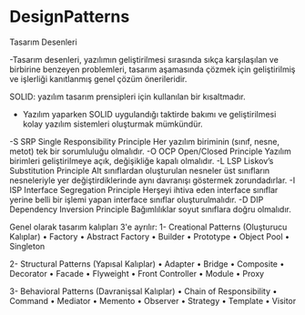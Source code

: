 # DesignPatterns
Tasarım Desenleri

-Tasarım desenleri, yazılımın geliştirilmesi sırasında sıkça karşılaşılan ve birbirine benzeyen problemleri, tasarım aşamasında çözmek için geliştirilmiş ve işlerliği kanıtlanmış genel çözüm önerileridir.

SOLID: yazılım tasarım prensipleri için kullanılan bir kısaltmadır.
- Yazılım yaparken SOLID uygulandığı taktirde bakımı ve geliştirilmesi kolay yazılım sistemleri oluşturmak mümkündür.

-S SRP Single Responsibility Principle Her yazılım biriminin (sınıf, nesne, metot) tek bir sorumluluğu olmalıdır.
-O OCP Open/Closed Principle Yazılım birimleri geliştirilmeye açık, değişikliğe kapalı olmalıdır.
-L LSP Liskov’s Substitution Principle Alt sınıflardan oluşturulan nesneler üst sınıfların nesneleriyle yer değiştirdiklerinde aynı          davranışı göstermek zorundadırlar.
-I ISP Interface Segregation Principle Herşeyi ihtiva eden interface sınıflar yerine belli bir işlemi yapan interface sınıflar                oluşturulmalıdır.
-D DIP Dependency Inversion Principle Bağımlılıklar soyut sınıflara doğru olmalıdır.


Genel olarak tasarım kalıpları 3'e ayrılır: 
1- Creational Patterns  (Oluşturucu Kalıplar) 
• Factory
• Abstract Factory 
• Builder 
• Prototype 
• Object Pool 
• Singleton 

2- Structural Patterns   (Yapısal Kalıplar) 
• Adapter 
• Bridge 
• Composite 
• Decorator 
• Facade 
• Flyweight 
• Front Controller 
• Module 
• Proxy 
 
3- Behavioral Patterns (Davranişsal Kalıplar) 
• Chain of Responsibility 
• Command 
• Mediator 
• Memento 
• Observer 
• Strategy 
• Template 
• Visitor
